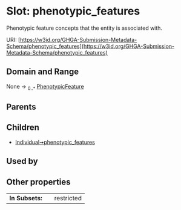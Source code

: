 
# Slot: phenotypic_features


Phenotypic feature concepts that the entity is associated with.

URI: [https://w3id.org/GHGA-Submission-Metadata-Schema/phenotypic_features](https://w3id.org/GHGA-Submission-Metadata-Schema/phenotypic_features)


## Domain and Range

None &#8594;  <sub>0..\*</sub> [PhenotypicFeature](PhenotypicFeature.md)

## Parents


## Children

 *  [Individual➞phenotypic_features](Individual_phenotypic_features.md)

## Used by


## Other properties

|  |  |  |
| --- | --- | --- |
| **In Subsets:** | | restricted |

